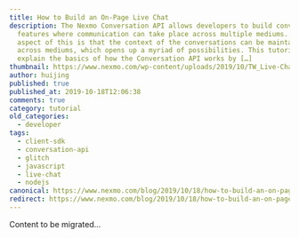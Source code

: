 ```yaml
---
title: How to Build an On-Page Live Chat
description: The Nexmo Conversation API allows developers to build conversation
  features where communication can take place across multiple mediums. A key
  aspect of this is that the context of the conversations can be maintained
  across mediums, which opens up a myriad of possibilities. This tutorial will
  explain the basics of how the Conversation API works by […]
thumbnail: https://www.nexmo.com/wp-content/uploads/2019/10/TW_Live-Chat_1200x675.png
author: huijing
published: true
published_at: 2019-10-18T12:06:38
comments: true
category: tutorial
old_categories:
  - developer
tags:
  - client-sdk
  - conversation-api
  - glitch
  - javascript
  - live-chat
  - nodejs
canonical: https://www.nexmo.com/blog/2019/10/18/how-to-build-an-on-page-live-chat-dr
redirect: https://www.nexmo.com/blog/2019/10/18/how-to-build-an-on-page-live-chat-dr
---
```

Content to be migrated...